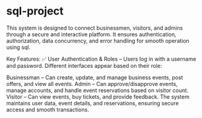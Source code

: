 # sql-project
This system is designed to connect businessmen, visitors, and admins through a secure and interactive platform. It ensures authentication, authorization, data concurrency, and error handling for smooth operation using sql.

Key Features:
✅ User Authentication & Roles – Users log in with a username and password. Different interfaces appear based on their role:

Businessman – Can create, update, and manage business events, post offers, and view all events.
Admin – Can approve/disapprove events, manage accounts, and handle event reservations based on visitor count.
Visitor – Can view events, buy tickets, and provide feedback.
The system maintains user data, event details, and reservations, ensuring secure access and smooth transactions.
